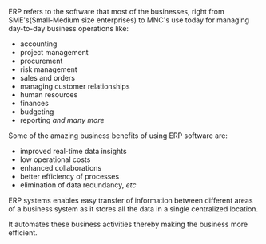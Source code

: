 ERP refers to the software that most of the businesses, right from SME's(Small-Medium size enterprises) to MNC's use today for managing day-to-day business operations like:
- accounting
- project management
- procurement
- risk management
- sales and orders
- managing customer relationships
- human resources
- finances
- budgeting 
- reporting
     *and many more*

Some of the amazing business benefits of using ERP software are:
- improved real-time data insights 
- low operational costs
- enhanced collaborations
- better efficiency of processes
- elimination of data redundancy,
     *etc*

ERP systems enables easy transfer of information between different areas of a business system as it stores all the data in a single centralized location.

It automates these business activities thereby making the business more efficient.